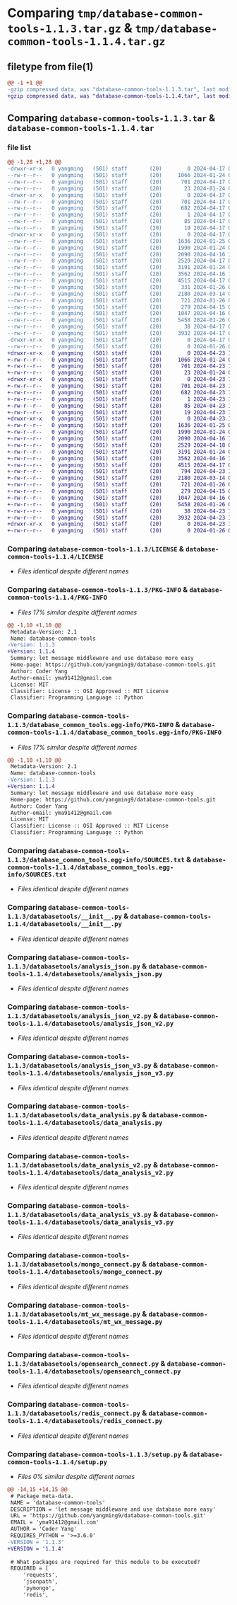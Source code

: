 # Comparing `tmp/database-common-tools-1.1.3.tar.gz` & `tmp/database-common-tools-1.1.4.tar.gz`

## filetype from file(1)

```diff
@@ -1 +1 @@
-gzip compressed data, was "database-common-tools-1.1.3.tar", last modified: Wed Apr 17 06:52:58 2024, max compression
+gzip compressed data, was "database-common-tools-1.1.4.tar", last modified: Tue Apr 23 10:07:23 2024, max compression
```

## Comparing `database-common-tools-1.1.3.tar` & `database-common-tools-1.1.4.tar`

### file list

```diff
@@ -1,28 +1,28 @@
-drwxr-xr-x   0 yangming   (501) staff       (20)        0 2024-04-17 06:52:58.519463 database-common-tools-1.1.3/
--rw-r--r--   0 yangming   (501) staff       (20)     1066 2024-01-24 08:52:12.000000 database-common-tools-1.1.3/LICENSE
--rw-r--r--   0 yangming   (501) staff       (20)      701 2024-04-17 06:52:58.518904 database-common-tools-1.1.3/PKG-INFO
--rw-r--r--   0 yangming   (501) staff       (20)       23 2024-01-24 08:52:12.000000 database-common-tools-1.1.3/README.md
-drwxr-xr-x   0 yangming   (501) staff       (20)        0 2024-04-17 06:52:58.506205 database-common-tools-1.1.3/database_common_tools.egg-info/
--rw-r--r--   0 yangming   (501) staff       (20)      701 2024-04-17 06:52:58.000000 database-common-tools-1.1.3/database_common_tools.egg-info/PKG-INFO
--rw-r--r--   0 yangming   (501) staff       (20)      682 2024-04-17 06:52:58.000000 database-common-tools-1.1.3/database_common_tools.egg-info/SOURCES.txt
--rw-r--r--   0 yangming   (501) staff       (20)        1 2024-04-17 06:52:58.000000 database-common-tools-1.1.3/database_common_tools.egg-info/dependency_links.txt
--rw-r--r--   0 yangming   (501) staff       (20)       85 2024-04-17 06:52:58.000000 database-common-tools-1.1.3/database_common_tools.egg-info/requires.txt
--rw-r--r--   0 yangming   (501) staff       (20)       19 2024-04-17 06:52:58.000000 database-common-tools-1.1.3/database_common_tools.egg-info/top_level.txt
-drwxr-xr-x   0 yangming   (501) staff       (20)        0 2024-04-17 06:52:58.517139 database-common-tools-1.1.3/databasetools/
--rw-r--r--   0 yangming   (501) staff       (20)     1636 2024-01-25 08:25:09.000000 database-common-tools-1.1.3/databasetools/__init__.py
--rw-r--r--   0 yangming   (501) staff       (20)     1990 2024-01-24 09:06:09.000000 database-common-tools-1.1.3/databasetools/analysis_json.py
--rw-r--r--   0 yangming   (501) staff       (20)     2090 2024-04-16 11:58:05.000000 database-common-tools-1.1.3/databasetools/analysis_json_v2.py
--rw-r--r--   0 yangming   (501) staff       (20)     2529 2024-04-17 06:46:29.000000 database-common-tools-1.1.3/databasetools/analysis_json_v3.py
--rw-r--r--   0 yangming   (501) staff       (20)     3191 2024-01-24 09:06:09.000000 database-common-tools-1.1.3/databasetools/data_analysis.py
--rw-r--r--   0 yangming   (501) staff       (20)     3562 2024-04-16 12:39:11.000000 database-common-tools-1.1.3/databasetools/data_analysis_v2.py
--rw-r--r--   0 yangming   (501) staff       (20)     4515 2024-04-17 05:55:14.000000 database-common-tools-1.1.3/databasetools/data_analysis_v3.py
--rw-r--r--   0 yangming   (501) staff       (20)      331 2024-01-26 03:25:22.000000 database-common-tools-1.1.3/databasetools/kafka_connect.py
--rw-r--r--   0 yangming   (501) staff       (20)     2180 2024-03-14 06:55:26.000000 database-common-tools-1.1.3/databasetools/mongo_connect.py
--rw-r--r--   0 yangming   (501) staff       (20)      721 2024-01-26 07:55:44.000000 database-common-tools-1.1.3/databasetools/mt_wx_message.py
--rw-r--r--   0 yangming   (501) staff       (20)      279 2024-04-15 02:52:56.000000 database-common-tools-1.1.3/databasetools/mysql_connect.py
--rw-r--r--   0 yangming   (501) staff       (20)     1047 2024-04-16 08:35:37.000000 database-common-tools-1.1.3/databasetools/opensearch_connect.py
--rw-r--r--   0 yangming   (501) staff       (20)     5458 2024-01-26 08:31:58.000000 database-common-tools-1.1.3/databasetools/redis_connect.py
--rw-r--r--   0 yangming   (501) staff       (20)       38 2024-04-17 06:52:58.519613 database-common-tools-1.1.3/setup.cfg
--rw-r--r--   0 yangming   (501) staff       (20)     3932 2024-04-17 06:46:51.000000 database-common-tools-1.1.3/setup.py
-drwxr-xr-x   0 yangming   (501) staff       (20)        0 2024-04-17 06:52:58.518205 database-common-tools-1.1.3/test/
--rw-r--r--   0 yangming   (501) staff       (20)        0 2024-01-26 07:51:53.000000 database-common-tools-1.1.3/test/__init__.py
+drwxr-xr-x   0 yangming   (501) staff       (20)        0 2024-04-23 10:07:23.912642 database-common-tools-1.1.4/
+-rw-r--r--   0 yangming   (501) staff       (20)     1066 2024-01-24 08:52:12.000000 database-common-tools-1.1.4/LICENSE
+-rw-r--r--   0 yangming   (501) staff       (20)      701 2024-04-23 10:07:23.912056 database-common-tools-1.1.4/PKG-INFO
+-rw-r--r--   0 yangming   (501) staff       (20)       23 2024-01-24 08:52:12.000000 database-common-tools-1.1.4/README.md
+drwxr-xr-x   0 yangming   (501) staff       (20)        0 2024-04-23 10:07:23.896165 database-common-tools-1.1.4/database_common_tools.egg-info/
+-rw-r--r--   0 yangming   (501) staff       (20)      701 2024-04-23 10:07:23.000000 database-common-tools-1.1.4/database_common_tools.egg-info/PKG-INFO
+-rw-r--r--   0 yangming   (501) staff       (20)      682 2024-04-23 10:07:23.000000 database-common-tools-1.1.4/database_common_tools.egg-info/SOURCES.txt
+-rw-r--r--   0 yangming   (501) staff       (20)        1 2024-04-23 10:07:23.000000 database-common-tools-1.1.4/database_common_tools.egg-info/dependency_links.txt
+-rw-r--r--   0 yangming   (501) staff       (20)       85 2024-04-23 10:07:23.000000 database-common-tools-1.1.4/database_common_tools.egg-info/requires.txt
+-rw-r--r--   0 yangming   (501) staff       (20)       19 2024-04-23 10:07:23.000000 database-common-tools-1.1.4/database_common_tools.egg-info/top_level.txt
+drwxr-xr-x   0 yangming   (501) staff       (20)        0 2024-04-23 10:07:23.910074 database-common-tools-1.1.4/databasetools/
+-rw-r--r--   0 yangming   (501) staff       (20)     1636 2024-01-25 08:25:09.000000 database-common-tools-1.1.4/databasetools/__init__.py
+-rw-r--r--   0 yangming   (501) staff       (20)     1990 2024-01-24 09:06:09.000000 database-common-tools-1.1.4/databasetools/analysis_json.py
+-rw-r--r--   0 yangming   (501) staff       (20)     2090 2024-04-16 11:58:05.000000 database-common-tools-1.1.4/databasetools/analysis_json_v2.py
+-rw-r--r--   0 yangming   (501) staff       (20)     2529 2024-04-18 06:06:35.000000 database-common-tools-1.1.4/databasetools/analysis_json_v3.py
+-rw-r--r--   0 yangming   (501) staff       (20)     3191 2024-01-24 09:06:09.000000 database-common-tools-1.1.4/databasetools/data_analysis.py
+-rw-r--r--   0 yangming   (501) staff       (20)     3562 2024-04-16 12:39:11.000000 database-common-tools-1.1.4/databasetools/data_analysis_v2.py
+-rw-r--r--   0 yangming   (501) staff       (20)     4515 2024-04-17 05:55:14.000000 database-common-tools-1.1.4/databasetools/data_analysis_v3.py
+-rw-r--r--   0 yangming   (501) staff       (20)      794 2024-04-23 10:06:19.000000 database-common-tools-1.1.4/databasetools/kafka_connect.py
+-rw-r--r--   0 yangming   (501) staff       (20)     2180 2024-03-14 06:55:26.000000 database-common-tools-1.1.4/databasetools/mongo_connect.py
+-rw-r--r--   0 yangming   (501) staff       (20)      721 2024-01-26 07:55:44.000000 database-common-tools-1.1.4/databasetools/mt_wx_message.py
+-rw-r--r--   0 yangming   (501) staff       (20)      279 2024-04-15 02:52:56.000000 database-common-tools-1.1.4/databasetools/mysql_connect.py
+-rw-r--r--   0 yangming   (501) staff       (20)     1047 2024-04-16 08:35:37.000000 database-common-tools-1.1.4/databasetools/opensearch_connect.py
+-rw-r--r--   0 yangming   (501) staff       (20)     5458 2024-01-26 08:31:58.000000 database-common-tools-1.1.4/databasetools/redis_connect.py
+-rw-r--r--   0 yangming   (501) staff       (20)       38 2024-04-23 10:07:23.912798 database-common-tools-1.1.4/setup.cfg
+-rw-r--r--   0 yangming   (501) staff       (20)     3932 2024-04-23 10:06:45.000000 database-common-tools-1.1.4/setup.py
+drwxr-xr-x   0 yangming   (501) staff       (20)        0 2024-04-23 10:07:23.911338 database-common-tools-1.1.4/test/
+-rw-r--r--   0 yangming   (501) staff       (20)        0 2024-01-26 07:51:53.000000 database-common-tools-1.1.4/test/__init__.py
```

### Comparing `database-common-tools-1.1.3/LICENSE` & `database-common-tools-1.1.4/LICENSE`

 * *Files identical despite different names*

### Comparing `database-common-tools-1.1.3/PKG-INFO` & `database-common-tools-1.1.4/PKG-INFO`

 * *Files 17% similar despite different names*

```diff
@@ -1,10 +1,10 @@
 Metadata-Version: 2.1
 Name: database-common-tools
-Version: 1.1.3
+Version: 1.1.4
 Summary: let message middleware and use database more easy
 Home-page: https://github.com/yangming9/database-common-tools.git
 Author: Coder Yang
 Author-email: yma91412@gmail.com
 License: MIT
 Classifier: License :: OSI Approved :: MIT License
 Classifier: Programming Language :: Python
```

### Comparing `database-common-tools-1.1.3/database_common_tools.egg-info/PKG-INFO` & `database-common-tools-1.1.4/database_common_tools.egg-info/PKG-INFO`

 * *Files 17% similar despite different names*

```diff
@@ -1,10 +1,10 @@
 Metadata-Version: 2.1
 Name: database-common-tools
-Version: 1.1.3
+Version: 1.1.4
 Summary: let message middleware and use database more easy
 Home-page: https://github.com/yangming9/database-common-tools.git
 Author: Coder Yang
 Author-email: yma91412@gmail.com
 License: MIT
 Classifier: License :: OSI Approved :: MIT License
 Classifier: Programming Language :: Python
```

### Comparing `database-common-tools-1.1.3/database_common_tools.egg-info/SOURCES.txt` & `database-common-tools-1.1.4/database_common_tools.egg-info/SOURCES.txt`

 * *Files identical despite different names*

### Comparing `database-common-tools-1.1.3/databasetools/__init__.py` & `database-common-tools-1.1.4/databasetools/__init__.py`

 * *Files identical despite different names*

### Comparing `database-common-tools-1.1.3/databasetools/analysis_json.py` & `database-common-tools-1.1.4/databasetools/analysis_json.py`

 * *Files identical despite different names*

### Comparing `database-common-tools-1.1.3/databasetools/analysis_json_v2.py` & `database-common-tools-1.1.4/databasetools/analysis_json_v2.py`

 * *Files identical despite different names*

### Comparing `database-common-tools-1.1.3/databasetools/analysis_json_v3.py` & `database-common-tools-1.1.4/databasetools/analysis_json_v3.py`

 * *Files identical despite different names*

### Comparing `database-common-tools-1.1.3/databasetools/data_analysis.py` & `database-common-tools-1.1.4/databasetools/data_analysis.py`

 * *Files identical despite different names*

### Comparing `database-common-tools-1.1.3/databasetools/data_analysis_v2.py` & `database-common-tools-1.1.4/databasetools/data_analysis_v2.py`

 * *Files identical despite different names*

### Comparing `database-common-tools-1.1.3/databasetools/data_analysis_v3.py` & `database-common-tools-1.1.4/databasetools/data_analysis_v3.py`

 * *Files identical despite different names*

### Comparing `database-common-tools-1.1.3/databasetools/mongo_connect.py` & `database-common-tools-1.1.4/databasetools/mongo_connect.py`

 * *Files identical despite different names*

### Comparing `database-common-tools-1.1.3/databasetools/mt_wx_message.py` & `database-common-tools-1.1.4/databasetools/mt_wx_message.py`

 * *Files identical despite different names*

### Comparing `database-common-tools-1.1.3/databasetools/opensearch_connect.py` & `database-common-tools-1.1.4/databasetools/opensearch_connect.py`

 * *Files identical despite different names*

### Comparing `database-common-tools-1.1.3/databasetools/redis_connect.py` & `database-common-tools-1.1.4/databasetools/redis_connect.py`

 * *Files identical despite different names*

### Comparing `database-common-tools-1.1.3/setup.py` & `database-common-tools-1.1.4/setup.py`

 * *Files 0% similar despite different names*

```diff
@@ -14,15 +14,15 @@
 # Package meta-data.
 NAME = 'database-common-tools'
 DESCRIPTION = 'let message middleware and use database more easy'
 URL = 'https://github.com/yangming9/database-common-tools.git'
 EMAIL = 'yma91412@gmail.com'
 AUTHOR = 'Coder Yang'
 REQUIRES_PYTHON = '>=3.6.0'
-VERSION = '1.1.3'
+VERSION = '1.1.4'
 
 # What packages are required for this module to be executed?
 REQUIRED = [
     'requests',
     'jsonpath',
     'pymongo',
     'redis',
```

